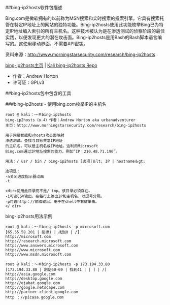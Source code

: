 ##bing-ip2hosts软件包描述

Bing.com是微软拥有的以前称为MSN搜索和实时搜索的搜索引擎。它具有搜索托管在特定IP地址上的网站的独特功能。Bing-ip2hosts使用此功能枚举Bing已为特定IP地址编入索引的所有主机名。这种技术被认为是在渗透测试的侦察阶段的最佳实践，以便发现更大的潜在攻击面。Bing-ip2hosts是用Bash的Bash脚本语言编写的。这使用移动界面，不需要API密钥。

资料来源：http://www.morningstarsecurity.com/research/bing-ip2hosts 

[bing-ip2hosts主页](http://www.morningstarsecurity.com/research/bing-ip2hosts/) | [Kali bing-ip2hosts Repo](http://git.kali.org/gitweb/?p=packages/bing-ip2hosts.git;a=summary)

- 作者：Andrew Horton
- 许可证：GPLv3

##bing-ip2hosts包中包含的工具

###bing-ip2hosts - 使用bing.com枚举IP的主机名

```
root @ kali：〜＃bing-ip2hosts 
bing-ip2hosts（o.4）作者：Andrew Horton aka urbanadventurer 
主页：http://www.morningstarsecurity.com/research/bing-ip2hosts 

用于网络智能和vhosts攻击面映射
渗透测试。查找与目标共享IP地址
的主机名，可以是主机名或IP地址。这利用Microsoft 
Bing.com通过IP地址搜索的能力，例如“IP：210.48.71.196”。

用法：/ usr / bin / bing-ip2hosts [选项]＆lt; IP | hostname＆gt; 

选项是：
-n关闭进度指示器动画
-t 

<dir>使用此目录而不是/ tmp。该目录必须存在。
-i可选CSV输出。在每行上输出IP和主机名，以逗号分隔。
-p可选http：//前缀输出。用于在shell中右键单击。
</ dir>
```
bing-ip2hosts用法示例

```
root @ kali：〜＃bing-ip2hosts -p microsoft.com 
[65.55.58.201 | 刮擦1 | 找到0 | /] 
http://microsoft.com 
http://research.microsoft.com 
http://www.answers.microsoft.com 
http://www.microsoft.com 
http://www.msdn.microsoft.com
```

```
root @ kali：〜＃bing-ip2hosts -p 173.194.33.80 
[173.194.33.80 | 刮刮60-69 | 找到41 | | ] | /] 
http://asia.google.com 
http://desktop.google.com 
http://ejabat.google.com 
http://google.netscape.com 
http://partner-client.google.com 
http ：//picasa.google.com
```
